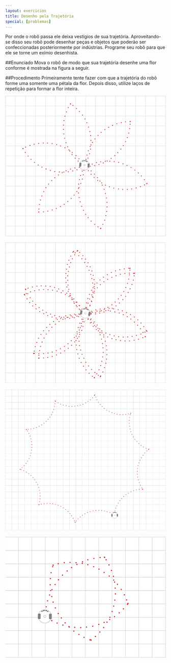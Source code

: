 ```yaml
---
layout: exercicios
title: Desenho pela Trajetória
special: [problemas]
---
```


Por onde o robô passa ele deixa vestígios de sua trajetória. Aproveitando-se disso seu robô pode desenhar peças e objetos que poderão ser confeccionadas posteriormente por indústrias. 
Programe seu robô para que ele se torne um exímio desenhista.

##Enunciado
Mova o robô de modo que sua trajetória desenhe uma flor conforme é mostrada na figura a seguir.

##Procedimento
Primeiramente tente fazer com que a trajetória do robô forme uma somente uma pétala da flor. Depois disso,
utilize laços de repetição para formar a flor inteira.

<center>
<img width="700" src="/assets/img/exercicios/Flor_001.jpg">
</center>
<br>
<center>
<img width="700" src="/assets/img/exercicios/Flor_002.jpg">
</center>
<br>
<center>
<img width="700" src="/assets/img/exercicios/Flor_003.jpg">
</center>
<br>
<center>
<img width="700" src="/assets/img/exercicios/Flor_004.jpg">
</center>
